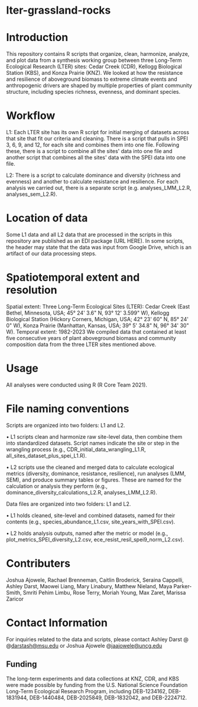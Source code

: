 # lter-grassland-rocks

# Introduction
This repository contains R scripts that organize, clean, harmonize, analyze, and plot data from a synthesis working group between three Long-Term Ecological Research (LTER) sites: Cedar Creek (CDR), Kellogg Biological Station (KBS), and Konza Prairie (KNZ). We looked at how the resistance and resilience of aboveground biomass to extreme climate events and anthropogenic drivers are shaped by multiple properties of plant community structure, including species richness, evenness, and dominant species.

# Workflow
L1: Each LTER site has its own R script for initial merging of datasets across that site that fit our criteria and cleaning. There is a script that pulls in SPEI 3, 6, 9, and 12, for each site and combines them into one file. Following these, there is a script to combine all the sites' data into one file and another script that combines all the sites' data with the SPEI data into one file.

L2: There is a script to calculate dominance and diversity (richness and evenness) and another to calculate resistance and resilience. For each analysis we carried out, there is a separate script (e.g. analyses_LMM_L2.R, analyses_sem_L2.R). 

# Location of data
Some L1 data and all L2 data that are processed in the scripts in this repository are published as an EDI package (URL HERE). In some scripts, the header may state that the data was input from Google Drive, which is an artifact of our data processing steps.

# Spatiotemporal extent and resolution
Spatial extent: Three Long-Term Ecological Sites (LTER): Cedar Creek (East Bethel, Minnesota, USA; 45° 24' 3.6" N, 93° 12' 3.599" W), Kellogg Biological Station (Hickory Corners, Michigan, USA; 42° 23' 60" N, 85° 24' 0" W), Konza Prairie (Manhattan, Kansas, USA; 39° 5' 34.8" N, 96° 34' 30" W).
Temporal extent: 1982-2023
We compiled data that contained at least five consecutive years of plant aboveground biomass and community composition data from the three LTER sites mentioned above.

# Usage
All analyses were conducted using R (R Core Team 2021).

# File naming conventions
Scripts are organized into two folders: L1 and L2.

•	L1 scripts clean and harmonize raw site-level data, then combine them into standardized datasets. Script names indicate the site or step in the wrangling process (e.g., CDR_initial_data_wrangling_L1.R, all_sites_dataset_plus_spei_L1.R).

•	L2 scripts use the cleaned and merged data to calculate ecological metrics (diversity, dominance, resistance, resilience), run analyses (LMM, SEM), and produce summary tables or figures. These are named for the calculation or analysis they perform (e.g., dominance_diversity_calculations_L2.R, analyses_LMM_L2.R).

Data files are organized into two folders: L1 and L2.

•	L1 holds cleaned, site-level and combined datasets, named for their contents (e.g., species_abundance_L1.csv, site_years_with_SPEI.csv).

•	L2 holds analysis outputs, named after the metric or model (e.g., plot_metrics_SPEI_diversity_L2.csv, ece_resist_resil_spei9_norm_L2.csv).

# Contributers

Joshua Ajowele, Rachael Brenneman, Caitlin Broderick, Seraina Cappelli, Ashley Darst, Maowei Liang, Mary Linabury, Matthew Nieland, Maya Parker-Smith, Smriti Pehim Limbu, Rose Terry, Moriah Young, Max Zaret, Marissa Zaricor

# Contact Information
For inquiries related to the data and scripts, please contact Ashley Darst @ @darstash@msu.edu or Joshua Ajowele @jaajowele@uncg.edu

## Funding
The long-term experiments and data collections at KNZ, CDR, and KBS were made possible by funding from the U.S. National Science Foundation Long-Term Ecological Research Program, including DEB-1234162, DEB-1831944, DEB-1440484, DEB-2025849, DEB-1832042, and DEB-2224712.
